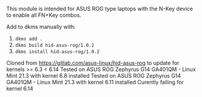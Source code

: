 This module is intended for ASUS ROG type laptops with the N-Key device to enable all FN+Key combos.

Add to dkms manually with:
1. `dkms add .`
2. `dkms build hid-asus-rog/1.0.2`
2. `dkms install hid-asus-rog/1.0.2`

Cloned from https://gitlab.com/asus-linux/hid-asus-rog to update for kernels >= 6.3  < 6.14 
Tested on ASUS ROG Zephyrus G14 GA401QM - Linux Mint 21.3 with kernel 6.8 installed
Tested on ASUS ROG Zephyrus G14 GA401QM - Linux Mint 21.3 with kernel 6.11 installed
Curently failing for kernel 6.14
